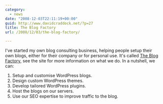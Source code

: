 ```yaml
---
category:
  - news
date: "2008-12-03T22:11:19+00:00"
guid: http://www.davidcraddock.net/?p=27
title: The Blog Factory
url: /2008/12/03/the-blog-factory/

---
```

I've started my own blog consulting business, helping people setup their own blogs, either for their company or for personal use. It's called [The Blog Factory](http://www.BlogFactory.co.uk), see the site for more information on what we do. In a nutshell, we can:

1) Setup and customise WordPress blogs.
2) Design custom WordPress themes.
3) Develop tailored WordPress plugins.
4) Host the blogs on our servers.
5) Use our SEO expertise to improve traffic to the blog.
